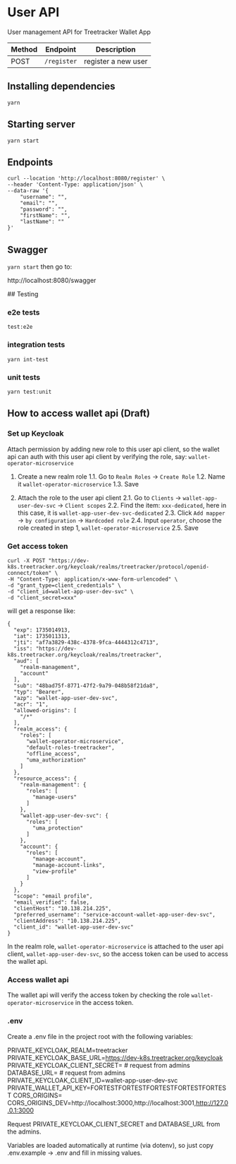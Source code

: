 # User API

User management API for Treetracker Wallet App

| Method | Endpoint    | Description         |
| ------ | ----------- | ------------------- |
| POST   | `/register` | register a new user |

## Installing dependencies

`yarn`

## Starting server

`yarn start`

## Endpoints

```
curl --location 'http://localhost:8080/register' \
--header 'Content-Type: application/json' \
--data-raw '{
    "username": "",
    "email": "",
    "password": "",
    "firstName": "",
    "lastName": ""
}'
```

## Swagger

`yarn start` then go to:

http://localhost:8080/swagger

## Testing

### e2e tests

`test:e2e`

### integration tests

`yarn int-test`

### unit tests

`yarn test:unit`

## How to access wallet api (Draft)

### Set up Keycloak

Attach permission by adding new role to this user api client, so the wallet api
can auth with this user api client by verifying the role, say:
`wallet-operator-microservice`

1. Create a new realm role 1.1. Go to `Realm Roles` -> `Create Role` 1.2. Name
   it `wallet-operator-microservice` 1.3. Save

2. Attach the role to the user api client 2.1. Go to `Clients` ->
   `wallet-app-user-dev-svc` -> `Client scopes` 2.2. Find the item:
   `xxx-dedicated`, here in this case, it is `wallet-app-user-dev-svc-dedicated`
   2.3. Click `Add mapper` -> `by configuration` -> `Hardcoded role` 2.4. Input
   `operator`, choose the role created in step 1, `wallet-operator-microservice`
   2.5. Save

### Get access token

```
curl -X POST "https://dev-k8s.treetracker.org/keycloak/realms/treetracker/protocol/openid-connect/token" \
-H "Content-Type: application/x-www-form-urlencoded" \
-d "grant_type=client_credentials" \
-d "client_id=wallet-app-user-dev-svc" \
-d "client_secret=xxx"
```

will get a response like:

```
{
  "exp": 1735014913,
  "iat": 1735011313,
  "jti": "af7a3829-438c-4378-9fca-4444312c4713",
  "iss": "https://dev-k8s.treetracker.org/keycloak/realms/treetracker",
  "aud": [
    "realm-management",
    "account"
  ],
  "sub": "48bad75f-8771-47f2-9a79-048b58f21da8",
  "typ": "Bearer",
  "azp": "wallet-app-user-dev-svc",
  "acr": "1",
  "allowed-origins": [
    "/*"
  ],
  "realm_access": {
    "roles": [
      "wallet-operator-microservice",
      "default-roles-treetracker",
      "offline_access",
      "uma_authorization"
    ]
  },
  "resource_access": {
    "realm-management": {
      "roles": [
        "manage-users"
      ]
    },
    "wallet-app-user-dev-svc": {
      "roles": [
        "uma_protection"
      ]
    },
    "account": {
      "roles": [
        "manage-account",
        "manage-account-links",
        "view-profile"
      ]
    }
  },
  "scope": "email profile",
  "email_verified": false,
  "clientHost": "10.138.214.225",
  "preferred_username": "service-account-wallet-app-user-dev-svc",
  "clientAddress": "10.138.214.225",
  "client_id": "wallet-app-user-dev-svc"
}
```

In the realm role, `wallet-operator-microservice` is attached to the user api
client, `wallet-app-user-dev-svc`, so the access token can be used to access the
wallet api.

### Access wallet api

The wallet api will verify the access token by checking the role
`wallet-operator-microservice` in the access token.

### .env

Create a .env file in the project root with the following variables:

PRIVATE_KEYCLOAK_REALM=treetracker
PRIVATE_KEYCLOAK_BASE_URL=https://dev-k8s.treetracker.org/keycloak
PRIVATE_KEYCLOAK_CLIENT_SECRET= # request from admins DATABASE_URL= # request
from admins PRIVATE_KEYCLOAK_CLIENT_ID=wallet-app-user-dev-svc
PRIVATE_WALLET_API_KEY=FORTESTFORTESTFORTESTFORTESTFORTEST CORS_ORIGINS=
CORS_ORIGINS_DEV=http://localhost:3000,http://localhost:3001,http://127.0.0.1:3000

Request PRIVATE_KEYCLOAK_CLIENT_SECRET and DATABASE_URL from the admins.

Variables are loaded automatically at runtime (via dotenv), so just copy
.env.example → .env and fill in missing values.
